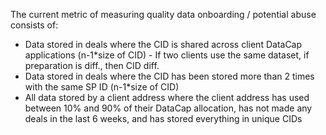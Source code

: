 The current metric of measuring quality data onboarding / potential abuse consists of:

- Data stored in deals where the CID is shared across client DataCap applications (n-1*size of CID) - If two clients use the same dataset, if preparation is diff., then CID diff.
- Data stored in deals where the CID has been stored more than 2 times with the same SP ID (n-1*size of CID)
- All data stored by a client address where the client address has used between 10% and 90% of their DataCap allocation, has not made any deals in the last 6 weeks, and has stored everything in unique CIDs
